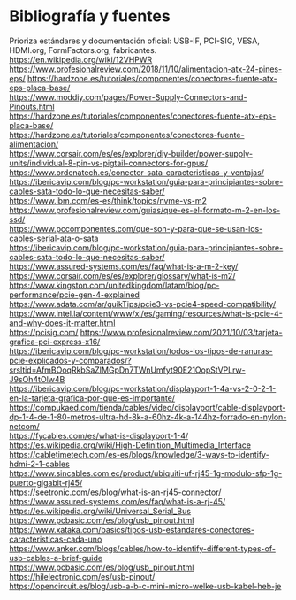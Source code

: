 
# Bibliografía y fuentes

Prioriza estándares y documentación oficial: USB-IF, PCI-SIG, VESA, HDMI.org, FormFactors.org, fabricantes.
https://en.wikipedia.org/wiki/12VHPWR <br>
https://www.profesionalreview.com/2018/11/10/alimentacion-atx-24-pines-eps/ https://hardzone.es/tutoriales/componentes/conectores-fuente-atx-eps-placa-base/<br>
https://www.moddiy.com/pages/Power-Supply-Connectors-and-Pinouts.html <br>
https://hardzone.es/tutoriales/componentes/conectores-fuente-atx-eps-placa-base/<br>
https://hardzone.es/tutoriales/componentes/conectores-fuente-alimentacion/ <br>
https://www.corsair.com/es/es/explorer/diy-builder/power-supply-units/individual-8-pin-vs-pigtail-connectors-for-gpus/<br>
https://www.ordenatech.es/conector-sata-caracteristicas-y-ventajas/ <br>
https://ibericavip.com/blog/pc-workstation/guia-para-principiantes-sobre-cables-sata-todo-lo-que-necesitas-saber/<br>
https://www.ibm.com/es-es/think/topics/nvme-vs-m2<br>
https://www.profesionalreview.com/guias/que-es-el-formato-m-2-en-los-ssd/<br>
https://www.pccomponentes.com/que-son-y-para-que-se-usan-los-cables-serial-ata-o-sata <br>
https://ibericavip.com/blog/pc-workstation/guia-para-principiantes-sobre-cables-sata-todo-lo-que-necesitas-saber/<br>
https://www.assured-systems.com/es/faq/what-is-a-m-2-key/<br>
https://www.corsair.com/es/es/explorer/glossary/what-is-m2/<br>
https://www.kingston.com/unitedkingdom/latam/blog/pc-performance/pcie-gen-4-explained<br>
https://www.adata.com/ar/quikTips/pcie3-vs-pcie4-speed-compatibility/ <br>
https://www.intel.la/content/www/xl/es/gaming/resources/what-is-pcie-4-and-why-does-it-matter.html<br>
https://pcisig.com/ https://www.profesionalreview.com/2021/10/03/tarjeta-grafica-pci-express-x16/ <br>
https://ibericavip.com/blog/pc-workstation/todos-los-tipos-de-ranuras-pcie-explicados-y-comparados/?srsltid=AfmBOoqRkbSaZIMGpDn7TWnUmfyt90E21OopStVPLrw-J9sOh4tOlw4B<br>
https://ibericavip.com/blog/pc-workstation/displayport-1-4a-vs-2-0-2-1-en-la-tarjeta-grafica-por-que-es-importante/<br>
https://compukaed.com/tienda/cables/video/displayport/cable-displayport-dp-1-4-de-1-80-metros-ultra-hd-8k-a-60hz-4k-a-144hz-forrado-en-nylon-netcom/<br>
https://fycables.com/es/what-is-displayport-1-4/<br>
https://es.wikipedia.org/wiki/High-Definition_Multimedia_Interface <br>
https://cabletimetech.com/es-es/blogs/knowledge/3-ways-to-identify-hdmi-2-1-cables<br>
https://www.sincables.com.ec/product/ubiquiti-uf-rj45-1g-modulo-sfp-1g-puerto-gigabit-rj45/<br>
https://seetronic.com/es/blog/what-is-an-rj45-connector/<br>
https://www.assured-systems.com/es/faq/what-is-a-rj-45/<br>
https://es.wikipedia.org/wiki/Universal_Serial_Bus<br>
https://www.pcbasic.com/es/blog/usb_pinout.html<br>
https://www.xataka.com/basics/tipos-usb-estandares-conectores-caracteristicas-cada-uno<br>
https://www.anker.com/blogs/cables/how-to-identify-different-types-of-usb-cables-a-brief-guide<br>
https://www.pcbasic.com/es/blog/usb_pinout.html<br>
https://hilelectronic.com/es/usb-pinout/<br>
https://opencircuit.es/blog/usb-a-b-c-mini-micro-welke-usb-kabel-heb-je
